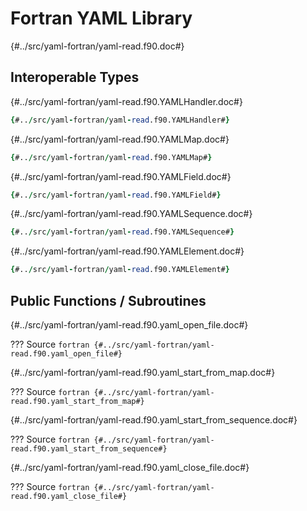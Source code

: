 # Fortran YAML Library

{#../src/yaml-fortran/yaml-read.f90.doc#}

## Interoperable Types

{#../src/yaml-fortran/yaml-read.f90.YAMLHandler.doc#}

```fortran
{#../src/yaml-fortran/yaml-read.f90.YAMLHandler#}
```

{#../src/yaml-fortran/yaml-read.f90.YAMLMap.doc#}

```fortran
{#../src/yaml-fortran/yaml-read.f90.YAMLMap#}
```

{#../src/yaml-fortran/yaml-read.f90.YAMLField.doc#}

```fortran
{#../src/yaml-fortran/yaml-read.f90.YAMLField#}
```

{#../src/yaml-fortran/yaml-read.f90.YAMLSequence.doc#}

```fortran
{#../src/yaml-fortran/yaml-read.f90.YAMLSequence#}
```


{#../src/yaml-fortran/yaml-read.f90.YAMLElement.doc#}

```fortran
{#../src/yaml-fortran/yaml-read.f90.YAMLElement#}
```

## Public Functions / Subroutines

{#../src/yaml-fortran/yaml-read.f90.yaml_open_file.doc#}

??? Source
    ```fortran
    {#../src/yaml-fortran/yaml-read.f90.yaml_open_file#}
    ```

{#../src/yaml-fortran/yaml-read.f90.yaml_start_from_map.doc#}

??? Source
    ```fortran
    {#../src/yaml-fortran/yaml-read.f90.yaml_start_from_map#}
    ```

{#../src/yaml-fortran/yaml-read.f90.yaml_start_from_sequence.doc#}

??? Source
    ```fortran
    {#../src/yaml-fortran/yaml-read.f90.yaml_start_from_sequence#}
    ```

{#../src/yaml-fortran/yaml-read.f90.yaml_close_file.doc#}

??? Source
    ```fortran
    {#../src/yaml-fortran/yaml-read.f90.yaml_close_file#}
    ```
